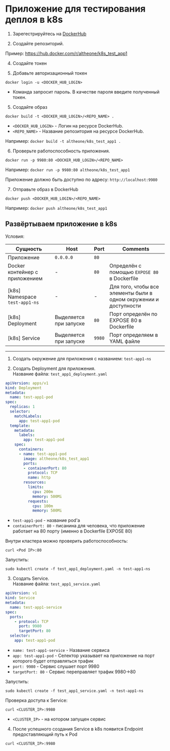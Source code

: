 # Приложение для тестирования деплоя в k8s

1. Зарегестрируйтесь на [DockerHub](https://hub.docker.com/)

2. Создайте репозиторий.

Пример: https://hub.docker.com/r/altheone/k8s_test_app1

4. Создайте токен

5. Добавьте авторизационный токен

```shell
docker login -u <DOCKER_HUB_LOGIN>
```

* Команда запросит пароль. В качестве пароля введите полученный токен.

5. Создайте образ
```shell
docker build -t <DOCKER_HUB_LOGIN>/<REPO_NAME> .
```

- `<DOCKER_HUB_LOGIN>` - Логин на ресурсе DockerHub.
- `<REPO_NAME>` - Название репозитория на ресурсе DockerHub.

Например: `docker build -t altheone/k8s_test_app1 .`

6. Проверьте работоспособность приложения.
```shell
docker run -p 9980:80 <DOCKER_HUB_LOGIN>/<REPO_NAME>
```

Например: `docker run -p 9980:80 altheone/k8s_test_app1`

Приложение должно быть доступно по адресу: `http://localhost:9980`

7. Отправьте образ в DockerHub
```shell
docker push <DOCKER_HUB_LOGIN>/<REPO_NAME>
```

Например: `docker push altheone/k8s_test_app1`


Развёртываем приложение в k8s
---

Условия:

| Сущность                       | Host                   | Port   | Comments                                                          |
|--------------------------------|------------------------|--------|-------------------------------------------------------------------|
| Приложение                     | `0.0.0.0`              | `80`   |                                                                   |
| Docker контейнер с приложением | -                      | `80`   | Определён с помощью `EXPOSE 80` в Dockerfile                      |
| [k8s] Namespace `test-app1-ns` | -                      | -      | Для того, чтобы все элементы были в одном окружении и доступности |
| [k8s] Deployment               | Выделяется при запуске | `80`   | Порт определён по EXPOSE 80 в Dockerfile                          |
| [k8s] Service                  | Выделяется при запуске | `9980` | Порт определяем в YAML файле                                      |

---

1. Создать окружение для приложения с названием: `test-app1-ns`

2. Создать Deployment для приложения. \
Название файла: `test_app1_deployment.yaml`

```yaml
apiVersion: apps/v1
kind: Deployment
metadata:
  name: test-app1-pod
spec:
  replicas: 1
  selector:
    matchLabels:
      app: test-app1-pod
  template:
    metadata:
      labels:
        app: test-app1-pod
    spec:
      containers:
      - name: test-app1-pod
        image: altheone/k8s_test_app1
        ports:
        - containerPort: 80
          protocol: TCP
          name: http
        resources:
          limits:
            cpu: 200m
            memory: 500Mi
          requests:
            cpu: 100m
            memory: 500Mi
```

- `test-app1-pod` - название pod'а
- `containerPort: 80` - писанина для человека, что приложение работает на 80 порту (именно в Dockerfile EXPOSE 80)

Внутри кластера можно проверить работоспособность:
```
curl <Pod IP>:80
```

Запустить:
```
sudo kubectl create -f test_app1_deployment.yaml -n test-app1-ns
```

3. Создать Service.\
Название файла: `test_app1_service.yaml`

```yaml
apiVersion: v1
kind: Service
metadata:
  name: test-app1-service
spec:
  ports:
    - protocol: TCP
      port: 9980
      targetPort: 80
  selector:
    app: test-app1-pod
```

- `name: test-app1-service` - Название сервиса
- `app: test-app1-pod` - Селектор указывает на приложение на порт которого будет отправляться трафик
- `port: 9980` - Сервис слушает порт 9980
- `targetPort: 80` - Сервис переправляет трафик 9980->80

Запустить:
```
sudo kubectl create -f test_app1_service.yaml -n test-app1-ns
```

Проверка доступа к Service:
```shell
curl <CLUSTER_IP>:9980
```

- `<CLUSTER_IP>` - на котором запущен сервис

4. После успешного создания Service в k8s появится Endpoint предоставляющий путь к Pod
```shell
curl <CLUSTER_IP>:9980
```
